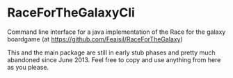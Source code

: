 # RaceForTheGalaxyCli
Command line interface for a java implementation of the Race for the galaxy boardgame (at https://github.com/Feaisil/RaceForTheGalaxy)

This and the main package are still in early stub phases and pretty much abandoned since June 2013. Feel free to copy and use anything from here as you please.
